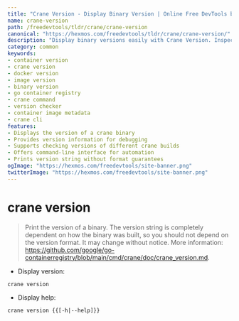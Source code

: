 ```yaml
---
title: "Crane Version - Display Binary Version | Online Free DevTools by Hexmos"
name: crane-version
path: /freedevtools/tldr/crane/crane-version
canonical: "https://hexmos.com/freedevtools/tldr/crane/crane-version/"
description: "Display binary versions easily with Crane Version. Inspect container image build information and dependencies quickly. Free online tool, no registration required."
category: common
keywords:
- container version
- crane version
- docker version
- image version
- binary version
- go container registry
- crane command
- version checker
- container image metadata
- crane cli
features:
- Displays the version of a crane binary
- Provides version information for debugging
- Supports checking versions of different crane builds
- Offers command-line interface for automation
- Prints version string without format guarantees
ogImage: "https://hexmos.com/freedevtools/site-banner.png"
twitterImage: "https://hexmos.com/freedevtools/site-banner.png"
---
```


# crane version

> Print the version of a binary.
> The version string is completely dependent on how the binary was built, so you should not depend on the version format. It may change without notice.
> More information: <https://github.com/google/go-containerregistry/blob/main/cmd/crane/doc/crane_version.md>.

- Display version:

`crane version`

- Display help:

`crane version {{[-h|--help]}}`
